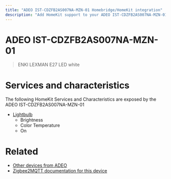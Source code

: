 ```yaml
---
title: "ADEO IST-CDZFB2AS007NA-MZN-01 Homebridge/HomeKit integration"
description: "Add HomeKit support to your ADEO IST-CDZFB2AS007NA-MZN-01, using Homebridge, Zigbee2MQTT and homebridge-z2m."
---
```

<!---
This file has been GENERATED using src/docgen/docgen.ts
DO NOT EDIT THIS FILE MANUALLY!
-->
# ADEO IST-CDZFB2AS007NA-MZN-01
> ENKI LEXMAN E27 LED white


# Services and characteristics
The following HomeKit Services and Characteristics are exposed by
the ADEO IST-CDZFB2AS007NA-MZN-01

* [Lightbulb](../../light.md)
  * Brightness
  * Color Temperature
  * On


# Related
* [Other devices from ADEO](../index.md#adeo)
* [Zigbee2MQTT documentation for this device](https://www.zigbee2mqtt.io/devices/IST-CDZFB2AS007NA-MZN-01.html)
